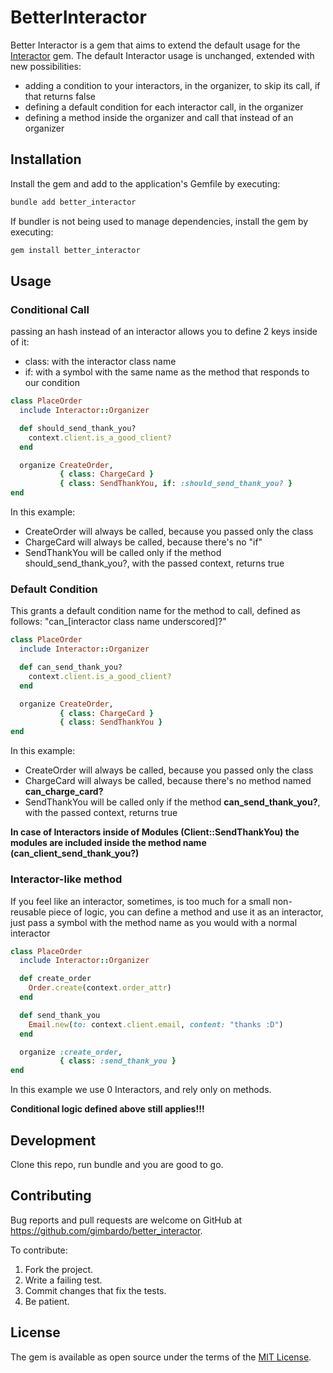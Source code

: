 # BetterInteractor

Better Interactor is a gem that aims to extend the default usage for the [Interactor](https://github.com/collectiveidea/interactor) gem. The default Interactor usage is unchanged, extended with new possibilities:

- adding a condition to your interactors, in the organizer, to skip its call, if that returns false
- defining a default condition for each interactor call, in the organizer
- defining a method inside the organizer and call that instead of an organizer

## Installation

Install the gem and add to the application's Gemfile by executing:

```bash
bundle add better_interactor
```

If bundler is not being used to manage dependencies, install the gem by executing:

```bash
gem install better_interactor
```

## Usage

### Conditional Call

passing an hash instead of an interactor allows you to define 2 keys inside of it:

- class: with the interactor class name
- if: with a symbol with the same name as the method that responds to our condition

``` ruby
class PlaceOrder
  include Interactor::Organizer

  def should_send_thank_you?
    context.client.is_a_good_client?
  end

  organize CreateOrder,
           { class: ChargeCard }
           { class: SendThankYou, if: :should_send_thank_you? }
end
```

In this example:

- CreateOrder will always be called, because you passed only the class
- ChargeCard will always be called, because there's no "if"
- SendThankYou will be called only if the method should_send_thank_you?, with the passed context, returns true

### Default Condition

This grants a default condition name for the method to call, defined as follows:
"can_[interactor class name underscored]?"

``` ruby
class PlaceOrder
  include Interactor::Organizer

  def can_send_thank_you?
    context.client.is_a_good_client?
  end

  organize CreateOrder,
           { class: ChargeCard }
           { class: SendThankYou }
end
```

In this example:

- CreateOrder will always be called, because you passed only the class
- ChargeCard will always be called, because there's no method named **can_charge_card?**
- SendThankYou will be called only if the method **can_send_thank_you?**, with the passed context, returns true

**In case of Interactors inside of Modules (Client::SendThankYou) the modules are included inside the method name (can_client_send_thank_you?)**

### Interactor-like method

If you feel like an interactor, sometimes, is too much for a small non-reusable piece of logic, you can define a method
and use it as an interactor, just pass a symbol with the method name as you would with a normal interactor

``` ruby
class PlaceOrder
  include Interactor::Organizer

  def create_order
    Order.create(context.order_attr)
  end

  def send_thank_you
    Email.new(to: context.client.email, content: "thanks :D")
  end

  organize :create_order,
           { class: :send_thank_you }
end
```

In this example we use 0 Interactors, and rely only on methods.

**Conditional logic defined above still applies!!!**

## Development

Clone this repo, run bundle and you are good to go.

## Contributing

Bug reports and pull requests are welcome on GitHub at https://github.com/gimbardo/better_interactor.

To contribute:

1. Fork the project.
2. Write a failing test.
3. Commit changes that fix the tests.
5. Be patient.

## License

The gem is available as open source under the terms of the [MIT License](https://opensource.org/licenses/MIT).
